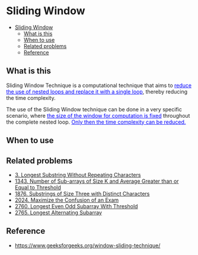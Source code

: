 # Sliding Window

- [Sliding Window](#sliding-window)
  - [What is this](#what-is-this)
  - [When to use](#when-to-use)
  - [Related problems](#related-problems)
  - [Reference](#reference)


## What is this
Sliding Window Technique is a computational technique that aims to <span style="color:blue"><u>reduce the use of nested loops and replace it with a single loop</u></span>, thereby reducing the time complexity.

The use of the Sliding Window technique can be done in a very specific scenario, where <span style="color:blue"><u>the size of the window for computation is fixed</u></span> throughout the complete nested loop. <span style="color:blue"><u>Only then the time complexity can be reduced.</u></span>

## When to use

## Related problems
- [3. Longest Substring Without Repeating Characters](https://leetcode.com/problems/longest-substring-without-repeating-characters/)
- [1343. Number of Sub-arrays of Size K and Average Greater than or Equal to Threshold](https://leetcode.com/problems/number-of-sub-arrays-of-size-k-and-average-greater-than-or-equal-to-threshol/)
- [1876. Substrings of Size Three with Distinct Characters](https://leetcode.com/problems/substrings-of-size-three-with-distinct-characters/)
- [2024. Maximize the Confusion of an Exam](https://leetcode.com/problems/maximize-the-confusion-of-an-exam/)
- [2760. Longest Even Odd Subarray With Threshold](https://leetcode.com/problems/longest-even-odd-subarray-with-threshold/)
- [2765. Longest Alternating Subarray](https://leetcode.com/problems/longest-alternating-subarray/)

## Reference
- https://www.geeksforgeeks.org/window-sliding-technique/


